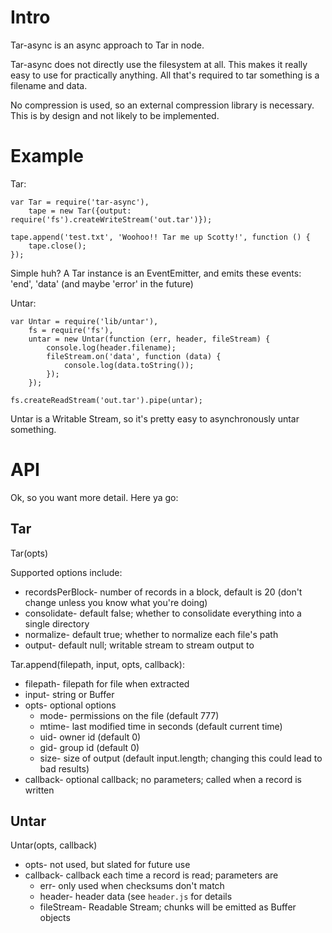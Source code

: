 Intro
=====

Tar-async is an async approach to Tar in node.

Tar-async does not directly use the filesystem at all. This makes it really easy to use for practically anything. All that's required to tar something is a filename and data.

No compression is used, so an external compression library is necessary.  This is by design and not likely to be implemented.

Example
=======

Tar:

	var Tar = require('tar-async'),
		tape = new Tar({output: require('fs').createWriteStream('out.tar')});
	
	tape.append('test.txt', 'Woohoo!! Tar me up Scotty!', function () {
		tape.close();
	});

Simple huh? A Tar instance is an EventEmitter, and emits these events: 'end', 'data' (and maybe 'error' in the future)

Untar:

	var Untar = require('lib/untar'),
		fs = require('fs'),
		untar = new Untar(function (err, header, fileStream) {
			console.log(header.filename);
			fileStream.on('data', function (data) {
				console.log(data.toString());
			});
		});

	fs.createReadStream('out.tar').pipe(untar);

Untar is a Writable Stream, so it's pretty easy to asynchronously untar something.

API
===

Ok, so you want more detail.  Here ya go:

Tar
---

Tar(opts)

Supported options include:

* recordsPerBlock- number of records in a block, default is 20 (don't change unless you know what you're doing)
* consolidate- default false; whether to consolidate everything into a single directory
* normalize- default true; whether to normalize each file's path
* output- default null; writable stream to stream output to

Tar.append(filepath, input, opts, callback):

* filepath- filepath for file when extracted
* input- string or Buffer
* opts- optional options
  * mode- permissions on the file (default 777)
  * mtime- last modified time in seconds (default current time)
  * uid- owner id (default 0)
  * gid- group id (default 0)
  * size- size of output (default input.length; changing this could lead to bad results)
* callback- optional callback; no parameters; called when a record is written

Untar
-----

Untar(opts, callback)

* opts- not used, but slated for future use
* callback- callback each time a record is read; parameters are
  * err- only used when checksums don't match
  * header- header data (see `header.js` for details
  * fileStream- Readable Stream; chunks will be emitted as Buffer objects
